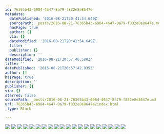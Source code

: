 ```yaml
---
id: 76365b43-6984-4647-8a79-f832e8e8647e
metadata:
  datePublished: '2016-08-21T20:41:54.649Z'
  sourcePath: _posts/2016-08-21-76365b43-6984-4647-8a79-f832e8e8647e.md
  hasPage: true
  author: []
  via: {}
  dateModified: '2016-08-21T20:41:54.649Z'
  title: ''
  publisher: {}
  description: ''
dateModified: '2016-08-21T20:57:40.580Z'
title: ''
datePublished: '2016-08-21T20:57:42.035Z'
author: []
hasPage: true
description: ''
publisher: {}
via: {}
starred: false
sourcePath: _posts/2016-08-21-76365b43-6984-4647-8a79-f832e8e8647e.md
url: 76365b43-6984-4647-8a79-f832e8e8647e/index.html
_type: Blurb

---
```

![](https://the-grid-user-content.s3-us-west-2.amazonaws.com/9d1ed2be-4641-4550-9a1f-815c85bd5438.jpg)
![](https://the-grid-user-content.s3-us-west-2.amazonaws.com/fb226946-aae0-4aac-b95a-dcb08be6bd6a.jpg)
![](https://the-grid-user-content.s3-us-west-2.amazonaws.com/11c863e4-42ff-495d-a436-ab4340dd6ec6.jpg)
![](https://the-grid-user-content.s3-us-west-2.amazonaws.com/31a89393-e8c6-4746-895b-559d2dba2a5a.jpg)
![](https://the-grid-user-content.s3-us-west-2.amazonaws.com/25c394fb-ad0b-4a41-b150-87a0590eae31.jpg)
![](https://the-grid-user-content.s3-us-west-2.amazonaws.com/e3c52782-d3be-4721-a0e6-11f41404aa61.jpg)
![](https://the-grid-user-content.s3-us-west-2.amazonaws.com/d69f85c2-d110-4528-a131-3eb94830845e.jpg)
![](https://the-grid-user-content.s3-us-west-2.amazonaws.com/bdd4c142-c1c8-4ad6-904c-5a2ca9ee7e02.jpg)
![](https://the-grid-user-content.s3-us-west-2.amazonaws.com/2b5aa878-d19a-4db6-9693-f2015708c4a9.jpg)
![](https://the-grid-user-content.s3-us-west-2.amazonaws.com/15bda0ba-036d-4e1f-90d3-2faffcad157f.jpg)
![](https://the-grid-user-content.s3-us-west-2.amazonaws.com/4e6f0f7f-65aa-4027-a273-cba7debabb6a.jpg)
![](https://the-grid-user-content.s3-us-west-2.amazonaws.com/84bb8a5c-86d0-425d-8fdf-0f110ef72c4e.jpg)
![](https://the-grid-user-content.s3-us-west-2.amazonaws.com/2076ba93-f017-4b79-aed2-0c3045ef0556.jpg)
![](https://the-grid-user-content.s3-us-west-2.amazonaws.com/107fb239-2d02-4e3f-86e2-894451e0710e.jpg)
![](https://the-grid-user-content.s3-us-west-2.amazonaws.com/1a0049c8-2131-4b5d-b12a-7273ac96b4de.jpg)
![](https://the-grid-user-content.s3-us-west-2.amazonaws.com/0b24cc64-7946-440d-a97d-fb4868f161fb.jpg)
![](https://the-grid-user-content.s3-us-west-2.amazonaws.com/93b2ba4e-6aad-4ca1-991d-c6f80f9c1245.jpg)
![](https://the-grid-user-content.s3-us-west-2.amazonaws.com/5d4faa3e-2098-441c-9e48-ce798ac3f100.jpg)
![](https://the-grid-user-content.s3-us-west-2.amazonaws.com/a5473491-f459-4ed4-8771-097f29fb03cd.jpg)
![](https://the-grid-user-content.s3-us-west-2.amazonaws.com/018b50d3-6703-42bc-927e-d708ad55a9cd.jpg)
